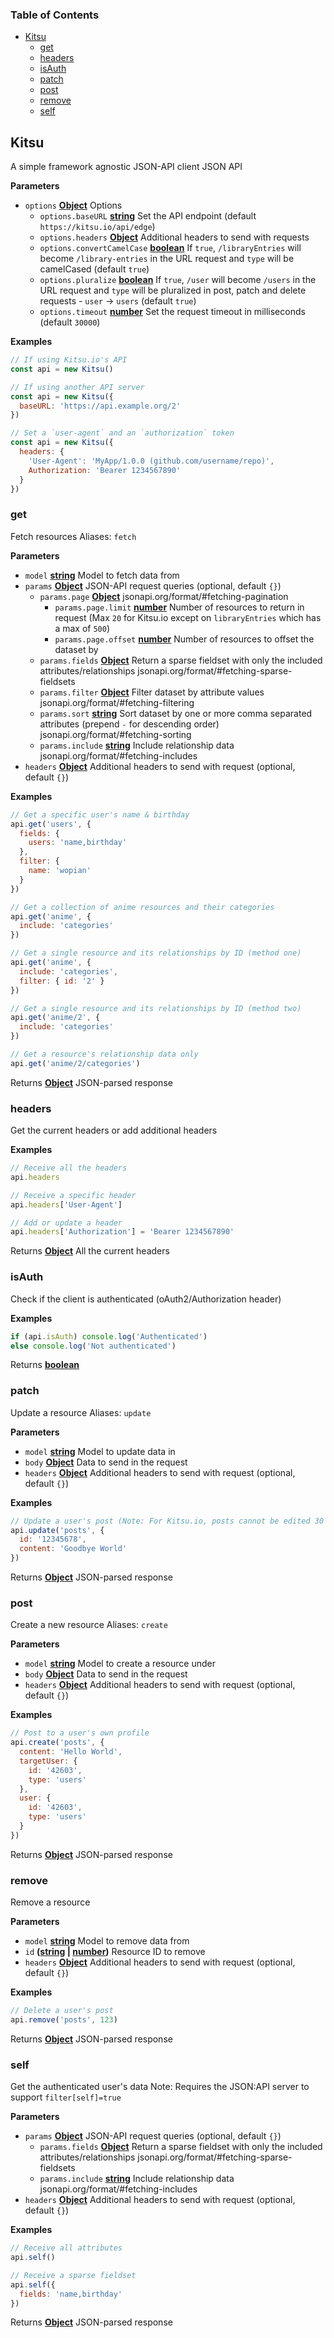 <!-- Generated by documentation.js. Update this documentation by updating the source code. -->

### Table of Contents

-   [Kitsu](#kitsu)
    -   [get](#get)
    -   [headers](#headers)
    -   [isAuth](#isauth)
    -   [patch](#patch)
    -   [post](#post)
    -   [remove](#remove)
    -   [self](#self)

## Kitsu

A simple framework agnostic JSON-API client JSON API

**Parameters**

-   `options` **[Object](https://developer.mozilla.org/docs/Web/JavaScript/Reference/Global_Objects/Object)** Options
    -   `options.baseURL` **[string](https://developer.mozilla.org/docs/Web/JavaScript/Reference/Global_Objects/String)** Set the API endpoint (default `https://kitsu.io/api/edge`)
    -   `options.headers` **[Object](https://developer.mozilla.org/docs/Web/JavaScript/Reference/Global_Objects/Object)** Additional headers to send with requests
    -   `options.convertCamelCase` **[boolean](https://developer.mozilla.org/docs/Web/JavaScript/Reference/Global_Objects/Boolean)** If `true`, `/libraryEntries` will become `/library-entries` in the URL request and `type` will be camelCased  (default `true`)
    -   `options.pluralize` **[boolean](https://developer.mozilla.org/docs/Web/JavaScript/Reference/Global_Objects/Boolean)** If `true`, `/user` will become `/users` in the URL request and `type` will be pluralized in post, patch and delete requests - `user` -> `users` (default `true`)
    -   `options.timeout` **[number](https://developer.mozilla.org/docs/Web/JavaScript/Reference/Global_Objects/Number)** Set the request timeout in milliseconds (default `30000`)

**Examples**

```javascript
// If using Kitsu.io's API
const api = new Kitsu()
```

```javascript
// If using another API server
const api = new Kitsu({
  baseURL: 'https://api.example.org/2'
})
```

```javascript
// Set a `user-agent` and an `authorization` token
const api = new Kitsu({
  headers: {
    'User-Agent': 'MyApp/1.0.0 (github.com/username/repo)',
    Authorization: 'Bearer 1234567890'
  }
})
```

### get

Fetch resources
Aliases: `fetch`

**Parameters**

-   `model` **[string](https://developer.mozilla.org/docs/Web/JavaScript/Reference/Global_Objects/String)** Model to fetch data from
-   `params` **[Object](https://developer.mozilla.org/docs/Web/JavaScript/Reference/Global_Objects/Object)** JSON-API request queries (optional, default `{}`)
    -   `params.page` **[Object](https://developer.mozilla.org/docs/Web/JavaScript/Reference/Global_Objects/Object)** jsonapi.org/format/#fetching-pagination
        -   `params.page.limit` **[number](https://developer.mozilla.org/docs/Web/JavaScript/Reference/Global_Objects/Number)** Number of resources to return in request (Max `20` for Kitsu.io except on `libraryEntries` which has a max of `500`)
        -   `params.page.offset` **[number](https://developer.mozilla.org/docs/Web/JavaScript/Reference/Global_Objects/Number)** Number of resources to offset the dataset by
    -   `params.fields` **[Object](https://developer.mozilla.org/docs/Web/JavaScript/Reference/Global_Objects/Object)** Return a sparse fieldset with only the included attributes/relationships jsonapi.org/format/#fetching-sparse-fieldsets
    -   `params.filter` **[Object](https://developer.mozilla.org/docs/Web/JavaScript/Reference/Global_Objects/Object)** Filter dataset by attribute values jsonapi.org/format/#fetching-filtering
    -   `params.sort` **[string](https://developer.mozilla.org/docs/Web/JavaScript/Reference/Global_Objects/String)** Sort dataset by one or more comma separated attributes (prepend `-` for descending order) jsonapi.org/format/#fetching-sorting
    -   `params.include` **[string](https://developer.mozilla.org/docs/Web/JavaScript/Reference/Global_Objects/String)** Include relationship data jsonapi.org/format/#fetching-includes
-   `headers` **[Object](https://developer.mozilla.org/docs/Web/JavaScript/Reference/Global_Objects/Object)** Additional headers to send with request (optional, default `{}`)

**Examples**

```javascript
// Get a specific user's name & birthday
api.get('users', {
  fields: {
    users: 'name,birthday'
  },
  filter: {
    name: 'wopian'
  }
})
```

```javascript
// Get a collection of anime resources and their categories
api.get('anime', {
  include: 'categories'
})
```

```javascript
// Get a single resource and its relationships by ID (method one)
api.get('anime', {
  include: 'categories',
  filter: { id: '2' }
})
```

```javascript
// Get a single resource and its relationships by ID (method two)
api.get('anime/2', {
  include: 'categories'
})
```

```javascript
// Get a resource's relationship data only
api.get('anime/2/categories')
```

Returns **[Object](https://developer.mozilla.org/docs/Web/JavaScript/Reference/Global_Objects/Object)** JSON-parsed response

### headers

Get the current headers or add additional headers

**Examples**

```javascript
// Receive all the headers
api.headers
```

```javascript
// Receive a specific header
api.headers['User-Agent']
```

```javascript
// Add or update a header
api.headers['Authorization'] = 'Bearer 1234567890'
```

Returns **[Object](https://developer.mozilla.org/docs/Web/JavaScript/Reference/Global_Objects/Object)** All the current headers

### isAuth

Check if the client is authenticated (oAuth2/Authorization header)

**Examples**

```javascript
if (api.isAuth) console.log('Authenticated')
else console.log('Not authenticated')
```

Returns **[boolean](https://developer.mozilla.org/docs/Web/JavaScript/Reference/Global_Objects/Boolean)** 

### patch

Update a resource
Aliases: `update`

**Parameters**

-   `model` **[string](https://developer.mozilla.org/docs/Web/JavaScript/Reference/Global_Objects/String)** Model to update data in
-   `body` **[Object](https://developer.mozilla.org/docs/Web/JavaScript/Reference/Global_Objects/Object)** Data to send in the request
-   `headers` **[Object](https://developer.mozilla.org/docs/Web/JavaScript/Reference/Global_Objects/Object)** Additional headers to send with request (optional, default `{}`)

**Examples**

```javascript
// Update a user's post (Note: For Kitsu.io, posts cannot be edited 30 minutes after creation)
api.update('posts', {
  id: '12345678',
  content: 'Goodbye World'
})
```

Returns **[Object](https://developer.mozilla.org/docs/Web/JavaScript/Reference/Global_Objects/Object)** JSON-parsed response

### post

Create a new resource
Aliases: `create`

**Parameters**

-   `model` **[string](https://developer.mozilla.org/docs/Web/JavaScript/Reference/Global_Objects/String)** Model to create a resource under
-   `body` **[Object](https://developer.mozilla.org/docs/Web/JavaScript/Reference/Global_Objects/Object)** Data to send in the request
-   `headers` **[Object](https://developer.mozilla.org/docs/Web/JavaScript/Reference/Global_Objects/Object)** Additional headers to send with request (optional, default `{}`)

**Examples**

```javascript
// Post to a user's own profile
api.create('posts', {
  content: 'Hello World',
  targetUser: {
    id: '42603',
    type: 'users'
  },
  user: {
    id: '42603',
    type: 'users'
  }
})
```

Returns **[Object](https://developer.mozilla.org/docs/Web/JavaScript/Reference/Global_Objects/Object)** JSON-parsed response

### remove

Remove a resource

**Parameters**

-   `model` **[string](https://developer.mozilla.org/docs/Web/JavaScript/Reference/Global_Objects/String)** Model to remove data from
-   `id` **([string](https://developer.mozilla.org/docs/Web/JavaScript/Reference/Global_Objects/String) \| [number](https://developer.mozilla.org/docs/Web/JavaScript/Reference/Global_Objects/Number))** Resource ID to remove
-   `headers` **[Object](https://developer.mozilla.org/docs/Web/JavaScript/Reference/Global_Objects/Object)** Additional headers to send with request (optional, default `{}`)

**Examples**

```javascript
// Delete a user's post
api.remove('posts', 123)
```

Returns **[Object](https://developer.mozilla.org/docs/Web/JavaScript/Reference/Global_Objects/Object)** JSON-parsed response

### self

Get the authenticated user's data
Note: Requires the JSON:API server to support `filter[self]=true`

**Parameters**

-   `params` **[Object](https://developer.mozilla.org/docs/Web/JavaScript/Reference/Global_Objects/Object)** JSON-API request queries (optional, default `{}`)
    -   `params.fields` **[Object](https://developer.mozilla.org/docs/Web/JavaScript/Reference/Global_Objects/Object)** Return a sparse fieldset with only the included attributes/relationships jsonapi.org/format/#fetching-sparse-fieldsets
    -   `params.include` **[string](https://developer.mozilla.org/docs/Web/JavaScript/Reference/Global_Objects/String)** Include relationship data jsonapi.org/format/#fetching-includes
-   `headers` **[Object](https://developer.mozilla.org/docs/Web/JavaScript/Reference/Global_Objects/Object)** Additional headers to send with request (optional, default `{}`)

**Examples**

```javascript
// Receive all attributes
api.self()
```

```javascript
// Receive a sparse fieldset
api.self({
  fields: 'name,birthday'
})
```

Returns **[Object](https://developer.mozilla.org/docs/Web/JavaScript/Reference/Global_Objects/Object)** JSON-parsed response
